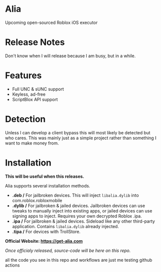 # Alia
Upcoming open-sourced Roblox iOS executor

# Release Notes

Don't know when I will release because I am busy, but in a while.

# Features

- Full UNC & sUNC support
- Keyless, ad-free
- ScriptBlox API support

# Detection

Unless I can develop a client bypass this will most likely be detected but who cares.
This was mainly just as a simple project rather than something I want to make money from.

# Installation

**This will be useful when this releases.**

Alia supports several installation methods.

- **.deb /** For jailbroken devices. This will inject `libalia.dylib` into com.roblox.robloxmobile
- **.dylib /** For jailbroken & jailed devices. Jailbroken devices can use tweaks to manually inject into existing apps, or jailed devices can use signing apps to inject. Requires your own decrypted Roblox .ipa.
- **.ipa /** For jailbroken & jailed devices. Sideload like any other third-party application. Contains `libalia.dylib` already injected.
- **.tipa /** For devices with TrollStore. 

**Official Website: https://get-alia.com**

*Once officialy released, source-code will be here on this repo.*

all the code you see in this repo and workflows are just me testing github actions
